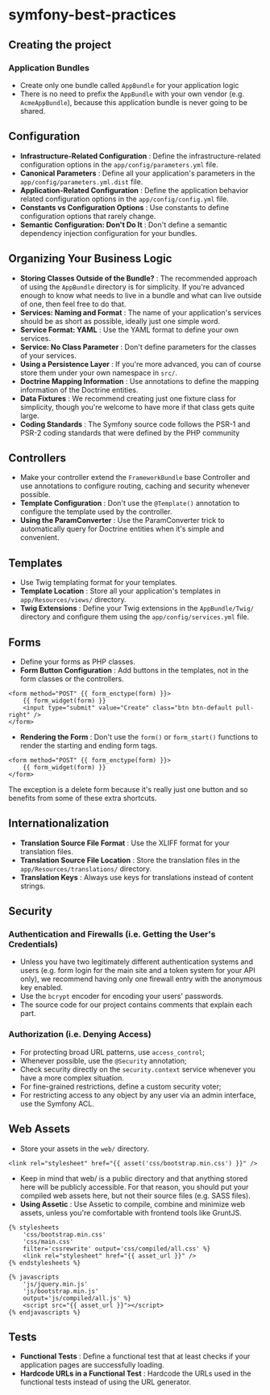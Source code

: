 symfony-best-practices
======================

Creating the project
--------------------

### Application Bundles

- Create only one bundle called ``AppBundle`` for your application logic
- There is no need to prefix the ``AppBundle`` with your own vendor (e.g. ``AcmeAppBundle``), because this application bundle is never going to be shared.

Configuration
-------------

- **Infrastructure-Related Configuration** : Define the infrastructure-related configuration options in the ``app/config/parameters.yml`` file.
- **Canonical Parameters** : Define all your application's parameters in the ``app/config/parameters.yml.dist`` file.
- **Application-Related Configuration** : Define the application behavior related configuration options in the ``app/config/config.yml`` file.
- **Constants vs Configuration Options** :  Use constants to define configuration options that rarely change.
- **Semantic Configuration: Don't Do It** : Don't define a semantic dependency injection configuration for your bundles.

Organizing Your Business Logic
------------------------------

- **Storing Classes Outside of the Bundle?** : The recommended approach of using the ``AppBundle`` directory is for simplicity. If you're advanced enough to know what needs to live in a bundle and what can live outside of one, then feel free to do that.
- **Services: Naming and Format** : The name of your application's services should be as short as possible, ideally just one simple word.
- **Service Format: YAML** : Use the YAML format to define your own services.
- **Service: No Class Parameter** : Don't define parameters for the classes of your services.
- **Using a Persistence Layer** : If you're more advanced, you can of course store them under your own namespace in ``src/``.
- **Doctrine Mapping Information** : Use annotations to define the mapping information of the Doctrine entities.
- **Data Fixtures** : We recommend creating just one fixture class for simplicity, though you're welcome to have more if that class gets quite large.
- **Coding Standards** : The Symfony source code follows the PSR-1 and PSR-2 coding standards that were defined by the PHP community

Controllers
-----------

- Make your controller extend the ``FrameworkBundle`` base Controller and use annotations to configure routing, caching and security whenever possible.
- **Template Configuration** : Don't use the ``@Template()`` annotation to configure the template used by the controller.
- **Using the ParamConverter** : Use the ParamConverter trick to automatically query for Doctrine entities when it's simple and convenient.

Templates
---------

- Use Twig templating format for your templates.
- **Template Location** : Store all your application's templates in ``app/Resources/views/`` directory.
- **Twig Extensions** : Define your Twig extensions in the ``AppBundle/Twig/`` directory and configure them using the ``app/config/services.yml`` file.

Forms
-----

- Define your forms as PHP classes.
- **Form Button Configuration** : Add buttons in the templates, not in the form classes or the controllers.
```
<form method="POST" {{ form_enctype(form) }}>
    {{ form_widget(form) }}
    <input type="submit" value="Create" class="btn btn-default pull-right" />
</form>
```
- **Rendering the Form** : Don't use the ``form()`` or ``form_start()`` functions to render the starting and ending form tags.
```
<form method="POST" {{ form_enctype(form) }}>
    {{ form_widget(form) }}
</form>
```
The exception is a delete form because it's really just one button and so benefits from some of these extra shortcuts.

Internationalization
--------------------

- **Translation Source File Format** : Use the XLIFF format for your translation files.
- **Translation Source File Location** : Store the translation files in the ``app/Resources/translations/`` directory.
- **Translation Keys** : Always use keys for translations instead of content strings.

Security
--------

### Authentication and Firewalls (i.e. Getting the User's Credentials)

- Unless you have two legitimately different authentication systems and users (e.g. form login for the main site and a token system for your API only), we recommend having only one firewall entry with the anonymous key enabled.
- Use the ``bcrypt`` encoder for encoding your users' passwords.
- The source code for our project contains comments that explain each part.

### Authorization (i.e. Denying Access)

- For protecting broad URL patterns, use ``access_control``;
- Whenever possible, use the ``@Security`` annotation;
- Check security directly on the ``security.context`` service whenever you have a more complex situation.
- For fine-grained restrictions, define a custom security voter;
- For restricting access to any object by any user via an admin interface, use the Symfony ACL.

Web Assets
----------

- Store your assets in the ``web/`` directory.
```
<link rel="stylesheet" href="{{ asset('css/bootstrap.min.css') }}" />
```
- Keep in mind that web/ is a public directory and that anything stored here will be publicly accessible. For that reason, you should put your compiled web assets here, but not their source files (e.g. SASS files).
- **Using Assetic** : Use Assetic to compile, combine and minimize web assets, unless you're comfortable with frontend tools like GruntJS.
```
{% stylesheets
    'css/bootstrap.min.css'
    'css/main.css'
    filter='cssrewrite' output='css/compiled/all.css' %}
    <link rel="stylesheet" href="{{ asset_url }}" />
{% endstylesheets %}

{% javascripts
    'js/jquery.min.js'
    'js/bootstrap.min.js'
    output='js/compiled/all.js' %}
    <script src="{{ asset_url }}"></script>
{% endjavascripts %}
```

Tests
-----

- **Functional Tests** : Define a functional test that at least checks if your application pages are successfully loading.
- **Hardcode URLs in a Functional Test** : Hardcode the URLs used in the functional tests instead of using the URL generator.
